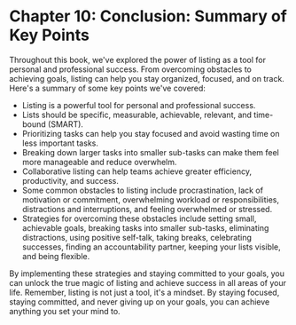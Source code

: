Chapter 10: Conclusion: Summary of Key Points
=============================================

Throughout this book, we've explored the power of listing as a tool for personal and professional success. From overcoming obstacles to achieving goals, listing can help you stay organized, focused, and on track. Here's a summary of some key points we've covered:

* Listing is a powerful tool for personal and professional success.
* Lists should be specific, measurable, achievable, relevant, and time-bound (SMART).
* Prioritizing tasks can help you stay focused and avoid wasting time on less important tasks.
* Breaking down larger tasks into smaller sub-tasks can make them feel more manageable and reduce overwhelm.
* Collaborative listing can help teams achieve greater efficiency, productivity, and success.
* Some common obstacles to listing include procrastination, lack of motivation or commitment, overwhelming workload or responsibilities, distractions and interruptions, and feeling overwhelmed or stressed.
* Strategies for overcoming these obstacles include setting small, achievable goals, breaking tasks into smaller sub-tasks, eliminating distractions, using positive self-talk, taking breaks, celebrating successes, finding an accountability partner, keeping your lists visible, and being flexible.

By implementing these strategies and staying committed to your goals, you can unlock the true magic of listing and achieve success in all areas of your life. Remember, listing is not just a tool, it's a mindset. By staying focused, staying committed, and never giving up on your goals, you can achieve anything you set your mind to.
